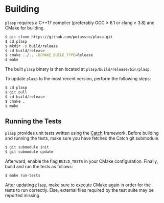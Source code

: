# Building

`plasp` requires a C++17 compiler (preferably GCC ≥ 6.1 or clang ≥ 3.8) and CMake for building.

```bash
$ git clone https://github.com/potassco/plasp.git
$ cd plasp
$ mkdir -p build/release
$ cd build/release
$ cmake ../.. -DCMAKE_BUILD_TYPE=Release
$ make
```

The built `plasp` binary is then located at `plasp/build/release/bin/plasp`.

To update `plasp` to the most recent version, perform the following steps:

```bash
$ cd plasp
$ git pull
$ cd build/release
$ cmake .
$ make
```

## Running the Tests

`plasp` provides unit tests written using the [Catch](https://github.com/philsquared/Catch) framework.
Before building and running the tests, make sure you have fetched the Catch git submodule:

```bash
$ git submodule init
$ git submodule update
```

Afterward, enable the flag `BUILD_TESTS` in your CMake configuration.
Finally, build and run the tests as follows:

```bash
$ make run-tests
```

After updating `plasp`, make sure to execute CMake again in order for the tests to run correctly.
Else, external files required by the test suite may be reported missing.

